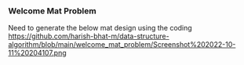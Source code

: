 ### Welcome Mat Problem
Need to generate the below mat design using the coding
https://github.com/harish-bhat-m/data-structure-algorithm/blob/main/welcome_mat_problem/Screenshot%202022-10-11%20204107.png
